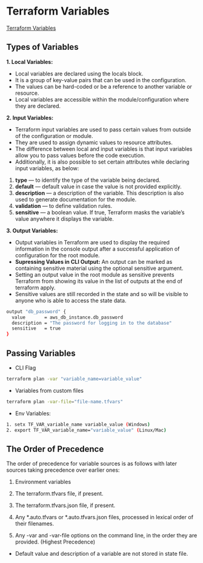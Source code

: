 # Terraform Variables

[Terraform Variables](https://spacelift.io/blog/how-to-use-terraform-variables)

## Types of Variables

**1. Local Variables:**
- Local variables are declared using the locals block.
- It is a group of key-value pairs that can be used in the configuration.
- The values can be hard-coded or be a reference to another variable or resource.
- Local variables are accessible within the module/configuration where they are declared.

**2. Input Variables:**
- Terraform input variables are used to pass certain values from outside of the configuration or module.
- They are used to assign dynamic values to resource attributes.
- The difference between local and input variables is that input variables allow you to pass values before the code execution.
- Additionally, it is also possible to set certain attributes while declaring input variables, as below:
  
1. **type** — to identify the type of the variable being declared.
2. **default** — default value in case the value is not provided explicitly.
3. **description** — a description of the variable. This description is also used to generate documentation for the module.
4. **validation** — to define validation rules.
5. **sensitive** — a boolean value. If true, Terraform masks the variable’s value anywhere it displays the variable.

**3. Output Variables:**
- Output variables in Terraform are used to display the required information in the console output after a successful application of configuration for the root module.
- **Supressing Values in CLI Output:** An output can be marked as containing sensitive material using the optional sensitive argument.
- Setting an output value in the root module as sensitive prevents Terraform from showing its value in the list of outputs at the end of terraform apply.
- Sensitive values are still recorded in the state and so will be visible to anyone who is able to access the state data.
```sh
output "db_password" {
  value       = aws_db_instance.db_password
  description = "The password for logging in to the database"
  sensitive   = true
}
```

## Passing Variables

- CLI Flag
```sh
terraform plan -var "variable_name=variable_value"
```
- Variables from custom files
```sh
terraform plan -var-file="file-name.tfvars"
```
- Env Variables:
```sh
1. setx TF_VAR_variable_name variable_value (Windows)
2. export TF_VAR_variable_name="variable_value" (Linux/Mac)
```
## The Order of Precedence

The order of precedence for variable sources is as follows with later sources taking precedence over earlier ones:

1. Environment variables

2. The terraform.tfvars file, if present.

3. The terraform.tfvars.json file, if present.

4. Any *.auto.tfvars or *.auto.tfvars.json files, processed in lexical order of their filenames.

5. Any -var and -var-file options on the command line, in the order they are provided. (Highest Precedence)

- Default value and description of a variable are not stored in state file.
